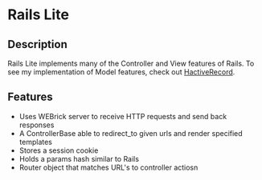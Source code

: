 # Rails Lite

## Description
Rails Lite implements many of the Controller and View features of Rails. To see my implementation of Model features, check out [HactiveRecord](https://github.com/jdmoody/HactiveRecord).

## Features
* Uses WEBrick server to receive HTTP requests and send back responses
* A ControllerBase able to redirect_to given urls and render specified templates
* Stores a session cookie
* Holds a params hash similar to Rails
* Router object that matches URL's to controller actiosn
